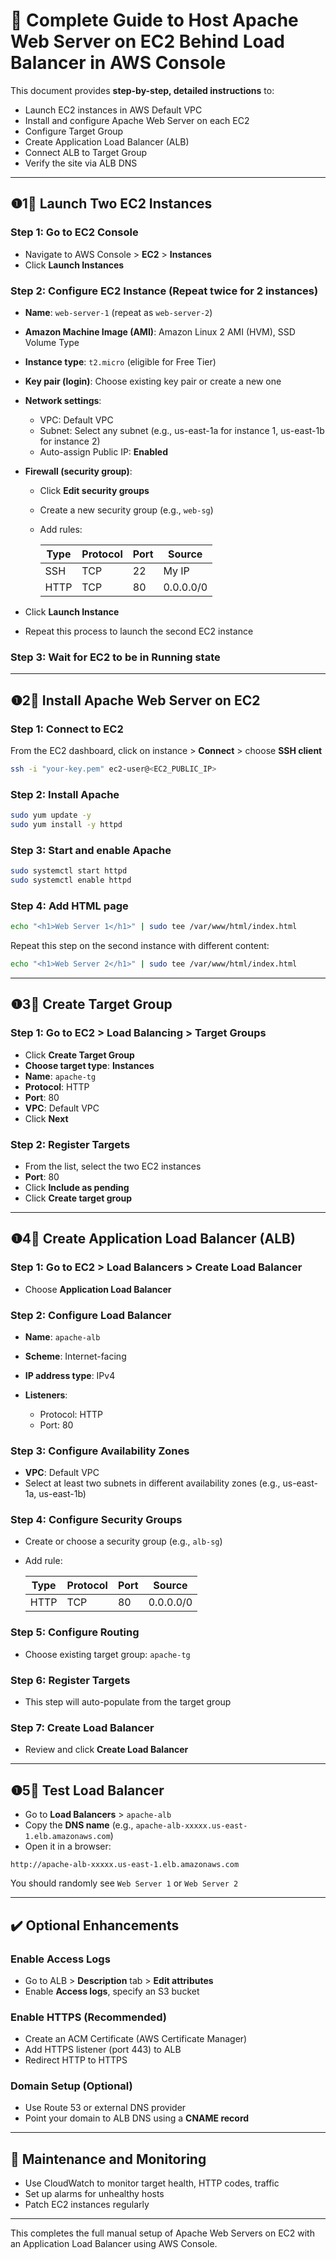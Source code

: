 # 🚀 Complete Guide to Host Apache Web Server on EC2 Behind Load Balancer in AWS Console

This document provides **step-by-step, detailed instructions** to:

* Launch EC2 instances in AWS Default VPC
* Install and configure Apache Web Server on each EC2
* Configure Target Group
* Create Application Load Balancer (ALB)
* Connect ALB to Target Group
* Verify the site via ALB DNS

---

## ❶1⃣ Launch Two EC2 Instances

### Step 1: Go to EC2 Console

* Navigate to AWS Console > **EC2** > **Instances**
* Click **Launch Instances**

### Step 2: Configure EC2 Instance (Repeat twice for 2 instances)

* **Name**: `web-server-1` (repeat as `web-server-2`)

* **Amazon Machine Image (AMI)**: Amazon Linux 2 AMI (HVM), SSD Volume Type

* **Instance type**: `t2.micro` (eligible for Free Tier)

* **Key pair (login)**: Choose existing key pair or create a new one

* **Network settings**:

  * VPC: Default VPC
  * Subnet: Select any subnet (e.g., us-east-1a for instance 1, us-east-1b for instance 2)
  * Auto-assign Public IP: **Enabled**

* **Firewall (security group)**:

  * Click **Edit security groups**
  * Create a new security group (e.g., `web-sg`)
  * Add rules:

    | Type | Protocol | Port | Source    |
    | ---- | -------- | ---- | --------- |
    | SSH  | TCP      | 22   | My IP     |
    | HTTP | TCP      | 80   | 0.0.0.0/0 |

* Click **Launch Instance**

* Repeat this process to launch the second EC2 instance

### Step 3: Wait for EC2 to be in Running state

---

## ❶2⃣ Install Apache Web Server on EC2

### Step 1: Connect to EC2

From the EC2 dashboard, click on instance > **Connect** > choose **SSH client**

```bash
ssh -i "your-key.pem" ec2-user@<EC2_PUBLIC_IP>
```

### Step 2: Install Apache

```bash
sudo yum update -y
sudo yum install -y httpd
```

### Step 3: Start and enable Apache

```bash
sudo systemctl start httpd
sudo systemctl enable httpd
```

### Step 4: Add HTML page

```bash
echo "<h1>Web Server 1</h1>" | sudo tee /var/www/html/index.html
```

Repeat this step on the second instance with different content:

```bash
echo "<h1>Web Server 2</h1>" | sudo tee /var/www/html/index.html
```

---

## ❶3⃣ Create Target Group

### Step 1: Go to EC2 > Load Balancing > **Target Groups**

* Click **Create Target Group**
* **Choose target type**: **Instances**
* **Name**: `apache-tg`
* **Protocol**: HTTP
* **Port**: 80
* **VPC**: Default VPC
* Click **Next**

### Step 2: Register Targets

* From the list, select the two EC2 instances
* **Port**: 80
* Click **Include as pending**
* Click **Create target group**

---

## ❶4⃣ Create Application Load Balancer (ALB)

### Step 1: Go to EC2 > Load Balancers > **Create Load Balancer**

* Choose **Application Load Balancer**

### Step 2: Configure Load Balancer

* **Name**: `apache-alb`
* **Scheme**: Internet-facing
* **IP address type**: IPv4
* **Listeners**:

  * Protocol: HTTP
  * Port: 80

### Step 3: Configure Availability Zones

* **VPC**: Default VPC
* Select at least two subnets in different availability zones (e.g., us-east-1a, us-east-1b)

### Step 4: Configure Security Groups

* Create or choose a security group (e.g., `alb-sg`)
* Add rule:

  | Type | Protocol | Port | Source    |
  | ---- | -------- | ---- | --------- |
  | HTTP | TCP      | 80   | 0.0.0.0/0 |

### Step 5: Configure Routing

* Choose existing target group: `apache-tg`

### Step 6: Register Targets

* This step will auto-populate from the target group

### Step 7: Create Load Balancer

* Review and click **Create Load Balancer**

---

## ❶5⃣ Test Load Balancer

* Go to **Load Balancers** > `apache-alb`
* Copy the **DNS name** (e.g., `apache-alb-xxxxx.us-east-1.elb.amazonaws.com`)
* Open it in a browser:

```
http://apache-alb-xxxxx.us-east-1.elb.amazonaws.com
```

You should randomly see `Web Server 1` or `Web Server 2`

---

## ✔️ Optional Enhancements

### Enable Access Logs

* Go to ALB > **Description** tab > **Edit attributes**
* Enable **Access logs**, specify an S3 bucket

### Enable HTTPS (Recommended)

* Create an ACM Certificate (AWS Certificate Manager)
* Add HTTPS listener (port 443) to ALB
* Redirect HTTP to HTTPS

### Domain Setup (Optional)

* Use Route 53 or external DNS provider
* Point your domain to ALB DNS using a **CNAME record**

---

## 📆 Maintenance and Monitoring

* Use CloudWatch to monitor target health, HTTP codes, traffic
* Set up alarms for unhealthy hosts
* Patch EC2 instances regularly

---

This completes the full manual setup of Apache Web Servers on EC2 with an Application Load Balancer using AWS Console.
